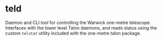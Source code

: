 # teld

Daemon and CLI tool for controlling the Warwick one-metre telescope.
Interfaces with the lower level Talon daemons, and reads status using the custom `telstat` utility included with the one-metre talon package.
